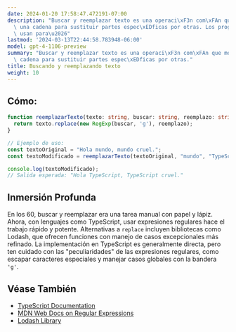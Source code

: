 ```yaml
---
date: 2024-01-20 17:58:47.472191-07:00
description: "Buscar y reemplazar texto es una operaci\xF3n com\xFAn que modifica\
  \ una cadena para sustituir partes espec\xEDficas por otras. Los programadores lo\
  \ usan para\u2026"
lastmod: '2024-03-13T22:44:58.783948-06:00'
model: gpt-4-1106-preview
summary: "Buscar y reemplazar texto es una operaci\xF3n com\xFAn que modifica una\
  \ cadena para sustituir partes espec\xEDficas por otras."
title: Buscando y reemplazando texto
weight: 10
---
```


## Cómo:
```TypeScript
function reemplazarTexto(texto: string, buscar: string, reemplazo: string): string {
  return texto.replace(new RegExp(buscar, 'g'), reemplazo);
}

// Ejemplo de uso:
const textoOriginal = "Hola mundo, mundo cruel.";
const textoModificado = reemplazarTexto(textoOriginal, "mundo", "TypeScript");

console.log(textoModificado);
// Salida esperada: "Hola TypeScript, TypeScript cruel."
```

## Inmersión Profunda
En los 60, buscar y reemplazar era una tarea manual con papel y lápiz. Ahora, con lenguajes como TypeScript, usar expresiones regulares hace el trabajo rápido y potente. Alternativas a `replace` incluyen bibliotecas como Lodash, que ofrecen funciones con manejo de casos excepcionales más refinado. La implementación en TypeScript es generalmente directa, pero ten cuidado con las "peculiaridades" de las expresiones regulares, como escapar caracteres especiales y manejar casos globales con la bandera `'g'`.

## Véase También
- [TypeScript Documentation](https://www.typescriptlang.org/docs/)
- [MDN Web Docs on Regular Expressions](https://developer.mozilla.org/en-US/docs/Web/JavaScript/Guide/Regular_Expressions)
- [Lodash Library](https://lodash.com/)
